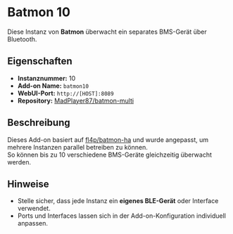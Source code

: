 # Batmon 10

Diese Instanz von **Batmon** überwacht ein separates BMS-Gerät über Bluetooth.

## Eigenschaften

- **Instanznummer:** 10
- **Add-on Name:** `batmon10`
- **WebUI-Port:** `http://[HOST]:8089`
- **Repository:** [MadPlayer87/batmon-multi](https://github.com/MadPlayer87/batmon-multi)

## Beschreibung

Dieses Add-on basiert auf [fl4p/batmon-ha](https://github.com/fl4p/batmon-ha) und wurde angepasst, um mehrere Instanzen parallel betreiben zu können.  
So können bis zu 10 verschiedene BMS-Geräte gleichzeitig überwacht werden.

## Hinweise

- Stelle sicher, dass jede Instanz ein **eigenes BLE-Gerät** oder Interface verwendet.
- Ports und Interfaces lassen sich in der Add-on-Konfiguration individuell anpassen.
